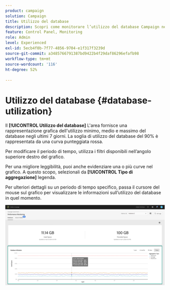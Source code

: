 ```yaml
---
product: campaign
solution: Campaign
title: Utilizzo del database
description: Scopri come monitorare l’utilizzo del database Campaign nel Pannello di controllo Campaign.
feature: Control Panel, Monitoring
role: Admin
level: Experienced
exl-id: 5ecb4f0b-7f77-4856-9704-e1f317f3239d
source-git-commit: a3485766791387bd9422b4f29daf86296efafb98
workflow-type: tm+mt
source-wordcount: '116'
ht-degree: 52%

---
```


# Utilizzo del database {#database-utilization}

Il **[!UICONTROL Utilizzo del database]** L&#39;area fornisce una rappresentazione grafica dell&#39;utilizzo minimo, medio e massimo del database negli ultimi 7 giorni. La soglia di utilizzo del database del 90% è rappresentata da una curva punteggiata rossa.

Per modificare il periodo di tempo, utilizza i filtri disponibili nell’angolo superiore destro del grafico.

Per una migliore leggibilità, puoi anche evidenziare una o più curve nel grafico. A questo scopo, selezionali da  **[!UICONTROL Tipo di aggregazione]** legenda.

Per ulteriori dettagli su un periodo di tempo specifico, passa il cursore del mouse sul grafico per visualizzare le informazioni sull’utilizzo del database in quel momento.

![](assets/databases_dashboard_detail.png)
